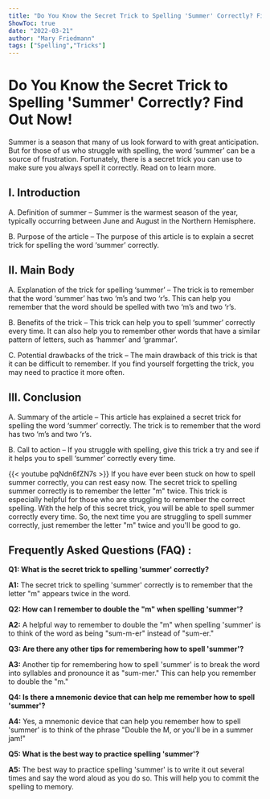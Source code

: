 ```yaml
---
title: "Do You Know the Secret Trick to Spelling 'Summer' Correctly? Find Out Now!"
ShowToc: true 
date: "2022-03-21"
author: "Mary Friedmann" 
tags: ["Spelling","Tricks"]
---
```

# Do You Know the Secret Trick to Spelling 'Summer' Correctly? Find Out Now!

Summer is a season that many of us look forward to with great anticipation. But for those of us who struggle with spelling, the word ‘summer’ can be a source of frustration. Fortunately, there is a secret trick you can use to make sure you always spell it correctly. Read on to learn more.

## I. Introduction

A. Definition of summer – Summer is the warmest season of the year, typically occurring between June and August in the Northern Hemisphere.

B. Purpose of the article – The purpose of this article is to explain a secret trick for spelling the word ‘summer’ correctly.

## II. Main Body

A. Explanation of the trick for spelling ‘summer’ – The trick is to remember that the word ‘summer’ has two ‘m’s and two ‘r’s. This can help you remember that the word should be spelled with two ‘m’s and two ‘r’s.

B. Benefits of the trick – This trick can help you to spell ‘summer’ correctly every time. It can also help you to remember other words that have a similar pattern of letters, such as ‘hammer’ and ‘grammar’.

C. Potential drawbacks of the trick – The main drawback of this trick is that it can be difficult to remember. If you find yourself forgetting the trick, you may need to practice it more often.

## III. Conclusion

A. Summary of the article – This article has explained a secret trick for spelling the word ‘summer’ correctly. The trick is to remember that the word has two ‘m’s and two ‘r’s.

B. Call to action – If you struggle with spelling, give this trick a try and see if it helps you to spell ‘summer’ correctly every time.

{{< youtube pqNdn6fZN7s >}} 
If you have ever been stuck on how to spell summer correctly, you can rest easy now. The secret trick to spelling summer correctly is to remember the letter "m" twice. This trick is especially helpful for those who are struggling to remember the correct spelling. With the help of this secret trick, you will be able to spell summer correctly every time. So, the next time you are struggling to spell summer correctly, just remember the letter "m" twice and you'll be good to go.

## Frequently Asked Questions (FAQ) :
**Q1: What is the secret trick to spelling 'summer' correctly?**

**A1:** The secret trick to spelling 'summer' correctly is to remember that the letter "m" appears twice in the word.

**Q2: How can I remember to double the "m" when spelling 'summer'?**

**A2:** A helpful way to remember to double the "m" when spelling 'summer' is to think of the word as being "sum-m-er" instead of "sum-er."

**Q3: Are there any other tips for remembering how to spell 'summer'?**

**A3:** Another tip for remembering how to spell 'summer' is to break the word into syllables and pronounce it as "sum-mer." This can help you remember to double the "m."

**Q4: Is there a mnemonic device that can help me remember how to spell 'summer'?**

**A4:** Yes, a mnemonic device that can help you remember how to spell 'summer' is to think of the phrase "Double the M, or you'll be in a summer jam!"

**Q5: What is the best way to practice spelling 'summer'?**

**A5:** The best way to practice spelling 'summer' is to write it out several times and say the word aloud as you do so. This will help you to commit the spelling to memory.





